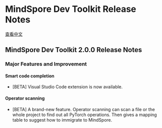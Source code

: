 # MindSpore Dev Toolkit Release Notes

[查看中文](./RELEASE_CN.md)

## MindSpore Dev Toolkit 2.0.0 Release Notes

### Major Features and Improvement

#### Smart code completion

- [BETA] Visual Studio Code extension is now available. 

#### Operator scanning

- [BETA] A brand-new feature. Operator scanning can scan a file or the whole project to find out all PyTorch operations.
  Then gives a mapping table to suggest how to immigrate to MindSpore.
